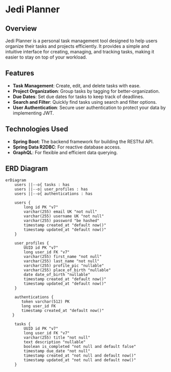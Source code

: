 # Jedi Planner

## Overview

Jedi Planner is a personal task management tool designed to help users organize their tasks and projects efficiently. It
provides a simple and intuitive interface for creating, managing, and tracking tasks, making it easier to stay on top of
your workload.

## Features

- **Task Management**: Create, edit, and delete tasks with ease.
- **Project Organization**: Group tasks by tagging for better-organization.
- **Due Dates**: Set due dates for tasks to keep track of deadlines.
- **Search and Filter**: Quickly find tasks using search and filter options.
- **User Authentication**: Secure user authentication to protect your data by implementing JWT.

## Technologies Used

- **Spring Boot**: The backend framework for building the RESTful API.
- **Spring Data R2DBC**: For reactive database access.
- **GraphQL**: For flexible and efficient data querying.

## ERD Diagram

```mermaid
erDiagram
    users ||--o{ tasks : has
    users ||--o| user_profiles : has
    users ||--o{ authentications : has
    
    users {
        long id PK "v7"
        varchar(255) email UK "not null"
        varchar(255) username UK "not null"
        varchar(255) password "be hashed"
        timestamp created_at "default now()"
        timestamp updated_at "default now()"
    }
    
    user_profiles {
        UUID id PK "v7"
        long user_id FK "v7"
        varchar(255) first_name "not null"
        varchar(255) last_name "not null"
        varchar(255) profile_pic "nullable"
        varchar(255) place_of_birth "nullable"
        date date_of_birth "nullable"
        timestamp created_at "default now()"
        timestamp updated_at "default now()"
    }
    
    authentications {
       token varchar(512) PK
       long user_id FK
       timestamp created_at "default now()"
   }
    
    tasks {
        UUID id PK "v7"
        long user_id FK "v7"
        varchar(255) title "not null"
        text description "nullable"
        boolean is_completed "not null and default false"
        timestamp due_date "not null"
        timestamp created_at "not null and default now()"
        timestamp updated_at "not null and default now()"
    }